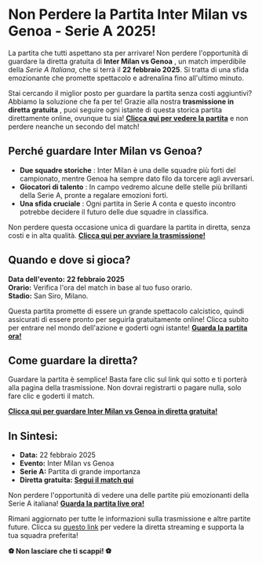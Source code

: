 # Non Perdere la Partita Inter Milan vs Genoa - Serie A 2025!

La partita che tutti aspettano sta per arrivare! Non perdere l'opportunità di guardare la diretta gratuita di **Inter Milan vs Genoa** , un match imperdibile della _Serie A Italiana_, che si terrà il **22 febbraio 2025**. Si tratta di una sfida emozionante che promette spettacolo e adrenalina fino all'ultimo minuto.

Stai cercando il miglior posto per guardare la partita senza costi aggiuntivi? Abbiamo la soluzione che fa per te! Grazie alla nostra **trasmissione in diretta gratuita** , puoi seguire ogni istante di questa storica partita direttamente online, ovunque tu sia! [**Clicca qui per vedere la partita**](https://tinyurl.com/livestreamfreeo?st=Inter+Milan+vs+Genoa&si=gh) e non perdere neanche un secondo del match!

## Perché guardare Inter Milan vs Genoa?

- **Due squadre storiche** : Inter Milan è una delle squadre più forti del campionato, mentre Genoa ha sempre dato filo da torcere agli avversari.
- **Giocatori di talento** : In campo vedremo alcune delle stelle più brillanti della Serie A, pronte a regalare emozioni forti.
- **Una sfida cruciale** : Ogni partita in Serie A conta e questo incontro potrebbe decidere il futuro delle due squadre in classifica.

Non perdere questa occasione unica di guardare la partita in diretta, senza costi e in alta qualità. **[Clicca qui per avviare la trasmissione!](https://tinyurl.com/livestreamfreeo?st=Inter+Milan+vs+Genoa&si=gh)**

## Quando e dove si gioca?

**Data dell'evento:**  **22 febbraio 2025**  
**Orario:** Verifica l'ora del match in base al tuo fuso orario.  
**Stadio:** San Siro, Milano.

Questa partita promette di essere un grande spettacolo calcistico, quindi assicurati di essere pronto per seguirla gratuitamente online! Clicca subito per entrare nel mondo dell'azione e goderti ogni istante! **[Guarda la partita ora!](https://tinyurl.com/livestreamfreeo?st=Inter+Milan+vs+Genoa&si=gh)**

## Come guardare la diretta?

Guardare la partita è semplice! Basta fare clic sul link qui sotto e ti porterà alla pagina della trasmissione. Non dovrai registrarti o pagare nulla, solo fare clic e goderti il match.

**[Clicca qui per guardare Inter Milan vs Genoa in diretta gratuita!](https://tinyurl.com/livestreamfreeo?st=Inter+Milan+vs+Genoa&si=gh)**

## In Sintesi:

- **Data:** 22 febbraio 2025
- **Evento:** Inter Milan vs Genoa
- **Serie A:** Partita di grande importanza
- **Diretta gratuita:** [**Segui il match qui**](https://tinyurl.com/livestreamfreeo?st=Inter+Milan+vs+Genoa&si=gh)

Non perdere l'opportunità di vedere una delle partite più emozionanti della Serie A italiana! [**Guarda la partita live ora!**](https://tinyurl.com/livestreamfreeo?st=Inter+Milan+vs+Genoa&si=gh)

Rimani aggiornato per tutte le informazioni sulla trasmissione e altre partite future. Clicca su [questo link](https://tinyurl.com/livestreamfreeo?st=Inter+Milan+vs+Genoa&si=gh) per vedere la diretta streaming e supporta la tua squadra preferita!

**⚽ Non lasciare che ti scappi! ⚽**
